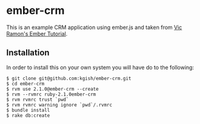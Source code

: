 # ember-crm

This is an example CRM application using ember.js and taken from [Vic Ramon's Ember Tutorial](http://ember.vicramon.com/).

## Installation

In order to install this on your own system you will have do to the following:

    $ git clone git@github.com:kgish/ember-crm.git 
    $ cd ember-crm
    $ rvm use 2.1.0@ember-crm --create
    $ rvm --rvmrc ruby-2.1.0ember-crm
    $ rvm rvmrc trust `pwd`
    $ rvm rvmrc warning ignore `pwd`/.rvmrc
    $ bundle install
    $ rake db:create
